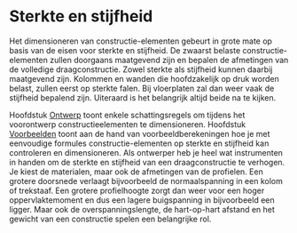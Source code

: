 # Sterkte en stijfheid

Het dimensioneren van constructie-elementen gebeurt in grote mate op basis van de eisen voor sterkte en stijfheid. De zwaarst belaste constructie-elementen zullen doorgaans maatgevend zijn en bepalen de afmetingen van de volledige draagconstructie. Zowel sterkte als stijfheid kunnen daarbij maatgevend zijn. Kolommen en wanden die hoofdzakelijk op druk worden belast, zullen eerst op sterkte falen. Bij vloerplaten zal dan weer vaak de stijfheid bepalend zijn. Uiteraard is het belangrijk altijd beide na te kijken. 

Hoofdstuk [Ontwerp](../../ontwerp/ontwerp_intro.md) toont enkele schattingsregels om tijdens het voorontwerp constructieelementen te dimensioneren. Hoofdstuk [Voorbeelden](../../voorbeelden/staal/staal_intro.md) toont aan de hand van voorbeeldberekeningen hoe je met eenvoudige formules constructie-elementen op sterkte en stijfheid kan controleren en dimensioneren. Als ontwerper heb je heel wat instrumenten in handen om de sterkte en stijfheid van een draagconstructie te verhogen. Je kiest de materialen, maar ook de afmetingen van de profielen. Een grotere doorsnede verlaagt bijvoorbeeld de normaalspanning in een kolom of trekstaaf. Een grotere profielhoogte zorgt dan weer voor een hoger oppervlaktemoment en dus een lagere buigspanning in bijvoorbeeld een ligger. Maar ook de overspanningslengte, de hart-op-hart afstand en het gewicht van een constructie spelen een belangrijke rol.
